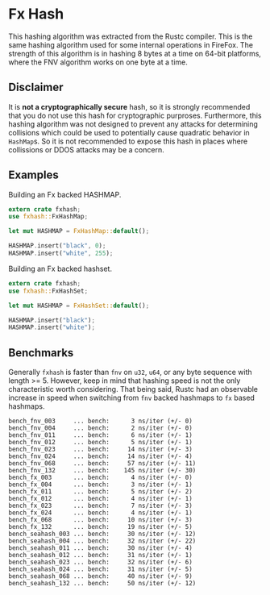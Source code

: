 # Fx Hash

This hashing algorithm was extracted from the Rustc compiler.  This is the same hashing algorithm used for some internal operations in FireFox.  The strength of this algorithm is in hashing 8 bytes at a time on 64-bit platforms, where the FNV algorithm works on one byte at a time.

## Disclaimer

It is **not a cryptographically secure** hash, so it is strongly recommended that you do not use this hash for cryptographic purproses.  Furthermore, this hashing algorithm was not designed to prevent any attacks for determining collisions which could be used to potentially cause quadratic behavior in `HashMap`s.  So it is not recommended to expose this hash in places where collissions or DDOS attacks may be a concern.

## Examples

Building an Fx backed HASHMAP.

```rust
extern crate fxhash;
use fxhash::FxHashMap;

let mut HASHMAP = FxHashMap::default();

HASHMAP.insert("black", 0);
HASHMAP.insert("white", 255);
```

Building an Fx backed hashset.

```rust
extern crate fxhash;
use fxhash::FxHashSet;

let mut HASHMAP = FxHashSet::default();

HASHMAP.insert("black");
HASHMAP.insert("white");
```

## Benchmarks

Generally `fxhash` is faster than `fnv` on `u32`, `u64`, or any byte sequence with length >= 5.  However, keep in mind that hashing speed is not the only characteristic worth considering.  That being said, Rustc had an observable increase in speed when switching from `fnv` backed hashmaps to `fx` based hashmaps.

    bench_fnv_003     ... bench:      3 ns/iter (+/- 0)
    bench_fnv_004     ... bench:      2 ns/iter (+/- 0)
    bench_fnv_011     ... bench:      6 ns/iter (+/- 1)
    bench_fnv_012     ... bench:      5 ns/iter (+/- 1)
    bench_fnv_023     ... bench:     14 ns/iter (+/- 3)
    bench_fnv_024     ... bench:     14 ns/iter (+/- 4)
    bench_fnv_068     ... bench:     57 ns/iter (+/- 11)
    bench_fnv_132     ... bench:    145 ns/iter (+/- 30)
    bench_fx_003      ... bench:      4 ns/iter (+/- 0)
    bench_fx_004      ... bench:      3 ns/iter (+/- 1)
    bench_fx_011      ... bench:      5 ns/iter (+/- 2)
    bench_fx_012      ... bench:      4 ns/iter (+/- 1)
    bench_fx_023      ... bench:      7 ns/iter (+/- 3)
    bench_fx_024      ... bench:      4 ns/iter (+/- 1)
    bench_fx_068      ... bench:     10 ns/iter (+/- 3)
    bench_fx_132      ... bench:     19 ns/iter (+/- 5)
    bench_seahash_003 ... bench:     30 ns/iter (+/- 12)
    bench_seahash_004 ... bench:     32 ns/iter (+/- 22)
    bench_seahash_011 ... bench:     30 ns/iter (+/- 4)
    bench_seahash_012 ... bench:     31 ns/iter (+/- 1)
    bench_seahash_023 ... bench:     32 ns/iter (+/- 6)
    bench_seahash_024 ... bench:     31 ns/iter (+/- 5)
    bench_seahash_068 ... bench:     40 ns/iter (+/- 9)
    bench_seahash_132 ... bench:     50 ns/iter (+/- 12)
